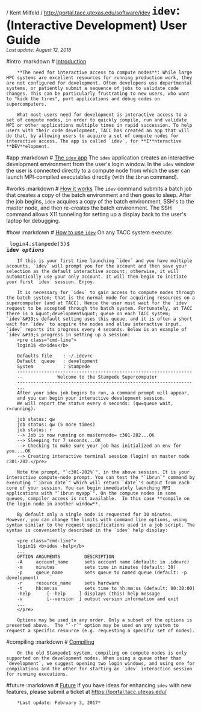 / Kent Milfeld
/ http://portal.tacc.utexas.edu/software/idev
<span style="font-size:225%; font-weight:bold;"><code>idev</code>: (Interactive Development) User Guide</span><br>
<span style="font-size:90%"><i>Last update: August 12, 2018</i></span>


#intro
	:markdown
		# [Introduction](#intro)

		**The need for interactive access to compute nodes**: While large HPC systems are excellent resources for running production work, they are not configured for development. Often developers use departmental systems, or patiently submit a sequence of jobs to validate code changes. This can be particularly frustrating to new users, who want to "kick the tires", port applications and debug codes on supercomputers.

		What most users need for development is interactive access to a set of compute nodes, in order to quickly compile, run and validate MPI or other applications multiple times in rapid succession. To help users with their code development, TACC has created an app that will do that, by allowing users to acquire a set of compute nodes for interactive access. The app is called `idev`, for **I**nteractive **DEV**elopment.

#app
	:markdown
		# [The `idev` app](#app)
		The `idev` application creates an interactive development environment from the user's login window. In the `idev` window the user is connected directly to a compute node from which the user can launch MPI-compiled executables directly (with the `ibrun` command). 

#works
	:markdown
		# [How it works](#works)
		The `idev` command submits a batch job that creates a copy of the batch environment and then goes to sleep. After the job begins, `idev` acquires a copy of the batch environment, SSH&#39;s to the master node, and then re-creates the batch environment. The SSH command allows X11 tunneling for setting up a display back to the user&#39;s laptop for debugging.

#how
	:markdown
		# [How to use `idev`](#how)
		On any TACC system execute:
		<pre class="cmd-line">
		login4.stampede(5)$ <b>idev <i>options</i></b></pre>

		If this is your first time launching `idev` and you have multiple accounts, `idev` will prompt you for the account and then save your selection as the default interactive account; otherwise, it will automatically use your only account. It will then begin to initiate your first `idev` session. Enjoy.

		It is necessary for `idev` to gain access to compute nodes through the batch system; that is the normal mode for acquiring resources on a supercomputer (and at TACC). Hence the user must wait for the `idev` request to be accepted through the batch system. Fortunately, at TACC there is a &quot;development&quot; queue on each TACC system; `idev`&#39;s default setting uses this queue, and it is often a short wait for `idev` to acquire the nodes and allow interactive input. `idev` reports its progress every 4 seconds. Below is an example of `idev`&#39;s progress in setting up a session:
		<pre class="cmd-line">
		login1$ <b>idev</b>

		Defaults file    : ~/.idevrc
		Default  queue   : development
		System           : Stampede
		-----------------------------------------------------------------
		--             Welcome to the Stampede Supercomputer
		-----------------------------------------------------------------
		...
		After your idev job begins to run, a command prompt will appear,
		and you can begin your interactive development session.
		We will report the status every 4 seconds: (qw=queue wait, r=running).
		
		job status: qw
		job status: qw (5 more times)
		job status: r
		--> Job is now running on masternode= c301-202...OK
		--> Sleeping for 7 seconds...OK
		--> Checking to make sure your job has initialized an env for you....OK
		--> Creating interactive terminal session (login) on master node c301-202.</pre>

		Note the prompt, "`c301-202%`", in the above session. It is your interactive compute-node prompt. You can test the "`ibrun`" command by executing "`ibrun date`" which will return `date`'s output from each core of your session. You can begin immediately launching MPI applications with "`ibrun myapp`". On the compute nodes in some queues, compiler access is not available.  In this case **compile on the login node in another window**.

		By default only a single node is requested for 30 minutes. However, you can change the limits with command line options, using syntax similar to the request specifications used in a job script. The syntax is conveniently described in the `idev` help display:

		<pre class="cmd-line">
		login1$ <b>idev -help</b>
		...
		OPTION ARGUMENTS         DESCRIPTION
		-A     account_name      sets account name (default: in .idevrc)
		-m     minutes           sets time in minutes (default: 30)
		-p     queue_name        sets queue to named queue (default: -p development)
		-r     resource_name     sets hardware
		-t     hh:mm:ss          sets time to hh:mm:ss (default: 00:30:00)
		-help      [--help     ] displays (this) help message
		-v         [--version  ] output version information and exit
		...  
		</pre>

		Options may be used in any order. Only a subset of the options is presented above.  The "`-r`" option may be used on any system to request a specific resource (e.g. requesting a specific set of nodes).

#compiling
	:markdown
		# [Compiling](#compiling)

		On the old Stampede1 system, compiling on compute nodes is only supported on the development nodes. When using a queue other than `development`, we suggest opening two login windows, and using one for compilations and the other for starting an `idev` interaction session for running executions.

#future
	:markdown
		# [Future](#future)
		If you have ideas for enhancing `idev` with new features, please submit a ticket at <https://portal.tacc.utexas.edu/>

		*Last update: February 3, 2017*

